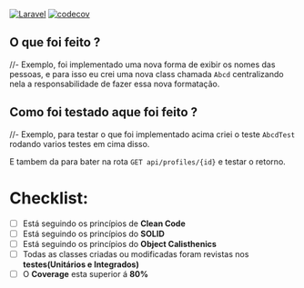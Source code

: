 [![Laravel](https://github.com/everaldofilho/tdd-with-laravel/actions/workflows/tests.yml/badge.svg)](https://github.com/everaldofilho/tdd-with-laravel/actions/workflows/tests.yml)
[![codecov](https://codecov.io/gh/everaldofilho/tdd-with-laravel/branch/main/graph/badge.svg)](https://codecov.io/gh/everaldofilho/tdd-with-laravel)

## O que foi feito ?

//- Exemplo, foi implementado uma nova forma de exibir os nomes das pessoas, e  para isso eu crei uma nova class chamada `Abcd` centralizando nela a responsabilidade de fazer essa nova formatação.

## Como foi testado aque foi feito ?

//- Exemplo, para testar o que foi implementado acima criei o teste `AbcdTest` rodando varios testes em cima disso.

E tambem da para bater na rota `GET api/profiles/{id}` e testar o retorno.


# Checklist:

- [ ] Está seguindo os princípios de **Clean Code**
- [ ] Está seguindo os princípios do **SOLID** 
- [ ] Está seguindo os princípios do **Object Calisthenics**
- [ ] Todas as classes criadas ou modificadas foram revistas nos **testes(Unitários e Integrados)**
- [ ] O **Coverage** esta superior á **80%**